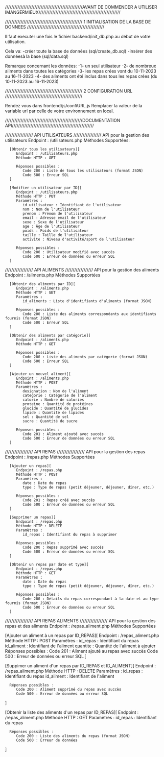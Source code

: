 //////////////////////////////////////////////////AVANT DE COMMENCER A UTILISER IMANGERMIEUX/////////////////////////////////////////////////////

//////////////////////////////////////////////////
1 INITIALISATION DE LA BASE DE DONNEES
//////////////////////////////////////////////////

Il faut executer une fois le fichier backend/init_db.php au début de votre utilisation.

Cela va:
   -créer toute la base de données (sql/create_db.sql)
   -insérer des donnéesà la base (sql/data.sql)

Remarque concernant les données:
   -1- un seul utilisateur
   -2- de nombreux aliments dans toutes les catégories
   -3- les repas crées vont du 10-11-2023 au 16-11-2023
   -4- des aliments ont été inclus dans tous les repas crées (du 10-11-2023 au 16-11-2023)

//////////////////////////////////////////////////
2 CONFIGURATION URL
//////////////////////////////////////////////////

Rendez vous dans frontend/js/confiURL.js
Remplacer la valeur de la variable url par celle de votre environnement en local.

//////////////////////////////////////////////////DOCUMENTATION API/////////////////////////////////////////////////////

//////////////////
API UTILISATEURS
//////////////////
API pour la gestion des utilisateurs
   Endpoint : /utilisateurs.php
   Méthodes Supportées:

      [Obtenir tous les utilisateurs][
         Endpoint : /utilisateurs.php
         Méthode HTTP : GET

         Réponses possibles :
            Code 200 : Liste de tous les utilisateurs (format JSON)
            Code 500 : Erreur SQL
      ]

      [Modifier un utilisateur par ID][
         Endpoint : /utilisateurs.php
         Méthode HTTP : PUT
         Paramètres :
            id_utilisateur : Identifiant de l'utilisateur
            nom : Nom de l'utilisateur
            prenom : Prénom de l'utilisateur
            email : Adresse email de l'utilisateur
            sexe : Sexe de l'utilisateur
            age : Âge de l'utilisateur
            poids : Poids de l'utilisateur
            taille : Taille de l'utilisateur
            activite : Niveau d'activité/sport de l'utilisateur

         Réponses possibles :
            Code 200 : Utilisateur modifié avec succès
            Code 500 : Erreur de données ou erreur SQL
      ]
//////////////////
API ALIMENTS
//////////////////
API pour la gestion des aliments
   Endpoint : /aliments.php
   Méthodes Supportées

      [Obtenir des aliments par ID][
         Endpoint : /aliments.php
         Méthode HTTP : GET
         Paramètres :
            id_aliments : Liste d'identifiants d'aliments (format JSON)

         Réponses possibles :
            Code 200 : Liste des aliments correspondants aux identifiants fournis (format JSON)
            Code 500 : Erreur SQL
      ]

      [Obtenir des aliments par catégorie][
         Endpoint : /aliments.php
         Méthode HTTP : GET

         Réponses possibles :
            Code 200 : Liste des aliments par catégorie (format JSON)
            Code 500 : Erreur SQL
      ]

      [Ajouter un nouvel aliment][
         Endpoint : /aliments.php
         Méthode HTTP : POST
         Paramètres :
            designation : Nom de l'aliment
            categorie : Catégorie de l'aliment
            calorie : Nombre de calories
            proteine : Quantité de protéines
            glucide : Quantité de glucides
            lipide : Quantité de lipides
            sel : Quantité de sel
            sucre : Quantité de sucre

         Réponses possibles :
            Code 201 : Aliment ajouté avec succès
            Code 500 : Erreur de données ou erreur SQL
      ]

//////////////////
API REPAS
//////////////////
API pour la gestion des repas
   Endpoint : /repas.php
   Méthodes Supportées

      [Ajouter un repas][
         Endpoint : /repas.php
         Méthode HTTP : POST
         Paramètres :
            date : Date du repas
            type : Type de repas (petit déjeuner, déjeuner, dîner, etc.)

         Réponses possibles :
            Code 201 : Repas créé avec succès
            Code 500 : Erreur de données ou erreur SQL
      ]

      [Supprimer un repas][
         Endpoint : /repas.php
         Méthode HTTP : DELETE
         Paramètres :
            id_repas : Identifiant du repas à supprimer

         Réponses possibles :
            Code 200 : Repas supprimé avec succès
            Code 500 : Erreur de données ou erreur SQL
      ]
      
      [Obtenir un repas par date et type][
         Endpoint : /repas.php
         Méthode HTTP : GET
         Paramètres :
            date : Date du repas
            type : Type de repas (petit déjeuner, déjeuner, dîner, etc.)

         Réponses possibles :
            Code 200 : Détails du repas correspondant à la date et au type fournis (format JSON)
            Code 500 : Erreur de données ou erreur SQL
      ]

//////////////////
API REPAS ALIMENTS
//////////////////
API pour la gestion des repas et des aliments
	Endpoint : /repas_aliment.php
	Méthodes Supportées

   [Ajouter un aliment à un repas par ID_REPAS][
      Endpoint : /repas_aliment.php
      Méthode HTTP : POST
      Paramètres :
         id_repas : Identifiant du repas
         id_aliment : Identifiant de l'aliment
         quantite : Quantité de l'aliment à ajouter
      Réponses possibles :
         Code 201 : Aliment ajouté au repas avec succès
         Code 500 : Erreur de données ou erreur SQL
   ]

   [Suppimer un aliment d'un repas par ID_REPAS et ID_ALIMENT][
      Endpoint : /repas_aliment.php
      Méthode HTTP : DELETE
      Paramètres :
         id_repas : Identifiant du repas
         id_aliment : Identifiant de l'aliment

      Réponses possibles :
         Code 200 : Aliment supprimé du repas avec succès
         Code 500 : Erreur de données ou erreur SQL
   ]

   [Obtenir la liste des aliments d'un repas par ID_REPAS][
      Endpoint : /repas_aliment.php
      Méthode HTTP : GET
      Paramètres :
         id_repas : Identifiant du repas

      Réponses possibles :
         Code 200 : Liste des aliments du repas (format JSON)
         Code 500 : Erreur de données
   ]

